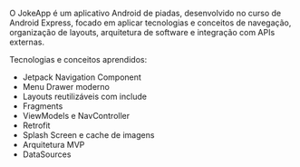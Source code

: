 O JokeApp é um aplicativo Android de piadas, desenvolvido no curso de Android Express, focado em aplicar tecnologias e conceitos de navegação, organização de layouts, arquitetura de software e integração com APIs externas.

Tecnologias e conceitos aprendidos:

- Jetpack Navigation Component
- Menu Drawer moderno
- Layouts reutilizáveis com include
- Fragments
- ViewModels e NavController
- Retrofit
- Splash Screen e cache de imagens
- Arquitetura MVP
- DataSources
